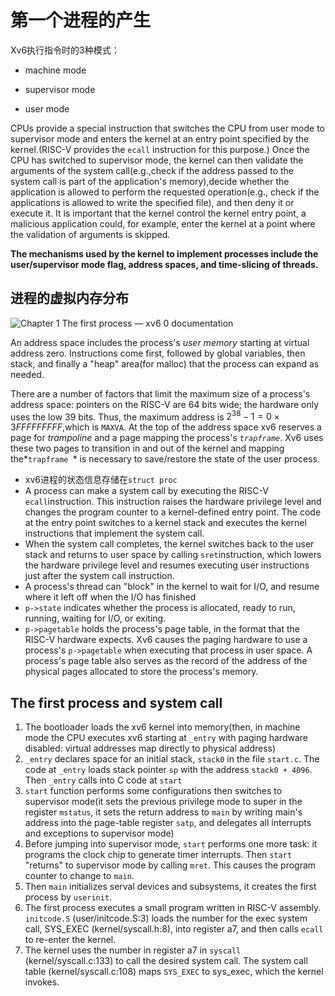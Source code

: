 # 第一个进程的产生

Xv6执行指令时的3种模式：

* machine mode

* supervisor mode

* user mode

  

CPUs provide a special instruction that switches the CPU from user mode to supervisor mode and enters the kernel at an entry point specified by the kernel.(RISC-V provides the `ecall` instruction for this purpose.) Once the CPU has switched to supervisor mode, the kernel can then validate the arguments of the system call(e.g.,check if the address passed to the system call is part of the application's memory),decide whether the application is allowed to perform the requested operation(e.g., check if the applications is allowed to write the specified file), and then deny it or execute it. It is important that the kernel control the kernel entry point, a malicious application could, for example, enter the kernel at a point where the validation of arguments is skipped.

**The mechanisms used by the kernel to implement processes include the user/supervisor mode flag, address spaces, and time-slicing of threads.**

## 进程的虚拟内存分布

![Chapter 1 The first process — xv6 0 documentation](https://pekopeko11.sakura.ne.jp/unix_v6/xv6-book/en/_images/F1-1.png)

An address space includes the process's *user memory* starting at virtual address zero. Instructions come first, followed by global variables, then stack, and finally a "heap" area(for malloc) that the process can expand as needed.

There are a number of factors that limit the maximum size of a process's address space: pointers on the RISC-V are 64 bits wide; the hardware only uses the low 39 bits. Thus, the maximum address is $2^{38} - 1 = 0×3FFFFFFFFF$,which is `MAXVA`. At the top of the address space xv6 reserves a page for *trampoline* and a page mapping the process's *`trapframe`*. Xv6 uses these two pages to transition in and out of the kernel and mapping the*`trapframe `* is necessary to save/restore the state of the user process.

* xv6进程的状态信息存储在`struct proc` 
* A process can make a system call by executing the RISC-V `ecall`instruction. This instruction raises the hardware privilege level and changes the program counter to a kernel-defined entry point. The code at the entry point switches to a kernel stack and executes the kernel instructions that implement the system call. 
* When the system call completes, the kernel switches back to the user stack and returns to user space by calling `sret`instruction, which lowers the hardware privilege level and resumes executing user instructions just after the system call instruction. 
* A process's thread can "block" in the kernel to wait for I/O, and resume where it left off when the I/O has finished
* `p->state` indicates whether the process is allocated, ready to run, running, waiting for I/O, or exiting.
* `p->pagetable` holds the process's page table, in the format that the RISC-V hardware expects. Xv6 causes the paging hardware to use a process's `p->pagetable` when executing that process in user space. A process's page table also serves as the record of the address of the physical pages allocated to store the process's memory.

## The first process and system call

1. The bootloader loads the xv6 kernel into memory(then, in machine mode the CPU executes  xv6 starting at `_entry` with paging hardware disabled: virtual addresses map directly to physical address)
2. `_entry` declares space for an initial stack, `stack0` in the file `start.c`. The code at  `_entry`  loads stack pointer `sp`  with the address `stack0 + 4096`. Then `_entry` calls into C code at `start`
3. `start` function performs some configurations then switches to supervisor mode(it sets the previous privilege mode to super in the register `mstatus`, it sets the return address to `main` by writing main's address into the page-table register `satp`, and delegates all interrupts and exceptions to supervisor mode)
4. Before jumping into supervisor mode, `start` performs one more task: it programs the clock chip to generate timer interrupts. Then `start` "returns" to supervisor mode by calling `mret`. This causes the program counter to change to `main`.
5. Then `main` initializes serval devices and subsystems, it creates the first process by `userinit`. 
6. The first process executes a small program written in RISC-V assembly. `initcode.S` (user/initcode.S:3) loads the number for the exec system call, SYS_EXEC (kernel/syscall.h:8), into register a7, and then calls `ecall` to re-enter the kernel.
7. The kernel uses the number in register a7 in `syscall` (kernel/syscall.c:133) to call the desired system call. The system call table (kernel/syscall.c:108) maps `SYS_EXEC` to sys_exec, which the kernel invokes. 









































